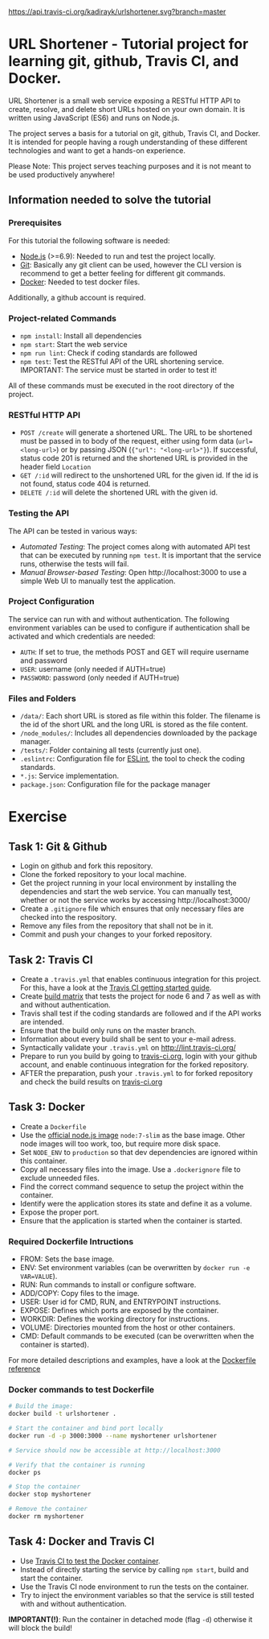 https://api.travis-ci.org/kadirayk/urlshortener.svg?branch=master
# URL Shortener - Tutorial project for learning git, github, Travis CI, and Docker. 
URL Shortener is a small web service exposing a RESTful HTTP API to create, resolve, and delete short URLs hosted on your own domain. It is written using JavaScript (ES6) and runs on Node.js.

The project serves a basis for a tutorial on git, github, Travis CI, and Docker. It is intended for people having a rough understanding of these different technologies and want to get a hands-on experience.

Please Note: This project serves teaching purposes and it is not meant to be used productively anywhere!

## Information needed to solve the tutorial

### Prerequisites
For this tutorial the following software is needed:
- [Node.js](https://nodejs.org/) (>=6.9): Needed to run and test the project locally. 
- [Git](https://git-scm.com/downloads): Basically any git client can be used, however the CLI version is recommend to get a better feeling for different git commands.
- [Docker](https://docs.docker.com/engine/getstarted/step_one/): Needed to test docker files.

Additionally, a github account is required.

### Project-related Commands
- `npm install`: Install all dependencies
- `npm start`: Start the web service
- `npm run lint`: Check if coding standards are followed
- `npm test`: Test the RESTful API of the URL shortening service. IMPORTANT: The service must be started in order to test it!

All of these commands must be executed in the root directory of the project.

### RESTful HTTP API
- `POST /create` will generate a shortened URL. The URL to be shortened must be passed in to body of the request, either using form data (`url=<long-url>`) or by passing JSON (`{"url": "<long-url>"}`). If successful, status code 201 is returned and the shortened URL is provided in the header field `Location`
- `GET /:id` will redirect to the unshortened URL for the given id. If the id is not found, status code 404 is returned.
- `DELETE /:id` will delete the shortened URL with the given id. 

### Testing the API
The API can be tested in various ways:
- _Automated Testing_: The project comes along with automated API test that can be executed by running `npm test`. It is important that the service runs, otherwise the tests will fail.
- _Manual Browser-based Testing_: Open http://localhost:3000 to use a simple Web UI to manually test the application.

### Project Configuration
The service can run with and without authentication. The following environment variables can be used to configure if authentication shall be activated and which credentials are needed:
- `AUTH`: If set to true, the methods POST and GET will require username and password
- `USER`: username (only needed if AUTH=true)
- `PASSWORD`: password (only needed if AUTH=true)

### Files and Folders
- `/data/`: Each short URL is stored as file within this folder. The filename is the id of the short URL and the long URL is stored as the file content.
- `/node_modules/`: Includes all dependencies downloaded by the package manager.
- `/tests/`: Folder containing all tests (currently just one).
- `.eslintrc`: Configuration file for [ESLint](http://eslint.org/), the tool to check the coding standards.
- `*.js`: Service implementation.
- `package.json`: Configuration file for the package manager

# Exercise

## Task 1: Git & Github
- Login on github and fork this repository.
- Clone the forked repository to your local machine.
- Get the project running in your local environment by installing the dependencies and start the web service. You can manually test, whether or not the service works by accessing http://localhost:3000/
- Create a `.gitignore` file which ensures that only necessary files are checked into the respository.
- Remove any files from the repository that shall not be in it.
- Commit and push your changes to your forked repository.

## Task 2: Travis CI
- Create a `.travis.yml` that enables continuous integration for this project. For this, have a look at the [Travis CI getting started guide](https://docs.travis-ci.com/user/getting-started/).
- Create [build matrix](https://docs.travis-ci.com/user/customizing-the-build/#Build-Matrix) that tests the project for node 6 and 7 as well as with and without authentication.
- Travis shall test if the coding standards are followed and if the API works are intended.
- Ensure that the build only runs on the master branch.
- Information about every build shall be sent to your e-mail adress.
- Syntactically validate your `.travis.yml` on http://lint.travis-ci.org/
- Prepare to run you build by going to [travis-ci.org](http://travis-ci.org), login with your github account, and enable continuous integration for the forked repository.
- AFTER the preparation, push your `.travis.yml` to for forked repository and check the build results on [travis-ci.org](http://travis-ci.org)

## Task 3: Docker
- Create a `Dockerfile`
- Use the [official node.js image](https://hub.docker.com/_/node/) `node:7-slim` as the base image. Other node images will too work, too, but require more disk space.
- Set `NODE_ENV` to `production` so that dev dependencies are ignored within this container.
- Copy all necessary files into the image. Use a `.dockerignore` file to exclude unneeded files.
- Find the correct command sequence to setup the project within the container.
- Identify were the application stores its state and define it as a volume.
- Expose the proper port.
- Ensure that the application is started when the container is started.

### Required Dockerfile Intructions
- FROM: Sets the base image.
- ENV: Set environment variables (can be overwritten by `docker run -e VAR=VALUE`).
- RUN: Run commands to install or configure software.
- ADD/COPY: Copy files to the image.
- USER: User id for CMD, RUN, and ENTRYPOINT instructions.
- EXPOSE: Defines which ports are exposed by the container.
- WORKDIR: Defines the working directory for instructions.
- VOLUME: Directories mounted from the host or other containers.
- CMD: Default commands to be executed (can be overwritten when the container is started).

For more detailed descriptions and examples, have a look at the [Dockerfile reference](https://docs.docker.com/engine/reference/builder/)

### Docker commands to test Dockerfile
```sh
# Build the image:
docker build -t urlshortener .

# Start the container and bind port locally
docker run -d -p 3000:3000 --name myshortener urlshortener

# Service should now be accessible at http://localhost:3000

# Verify that the container is running
docker ps

# Stop the container
docker stop myshortener

# Remove the container
docker rm myshortener
```

## Task 4: Docker and Travis CI
- Use [Travis CI to test the Docker container](https://docs.travis-ci.com/user/docker/). 
- Instead of directly starting the service by calling `npm start`, build and start the container.
- Use the Travis CI node environment to run the tests on the container.
- Try to inject the environment variables so that the service is still tested with and without authentication.

**IMPORTANT(!)**: Run the container in detached mode (flag `-d`) otherwise it will block the build!
